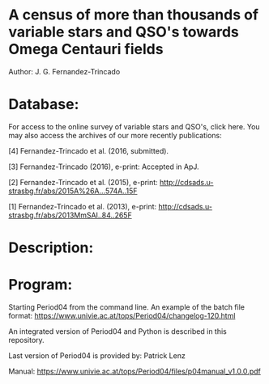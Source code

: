 A census of more than thousands of variable stars and QSO's towards Omega Centauri fields
========================================================================================

Author: J. G. Fernandez-Trincado

Database:
========

For access to the online survey of variable stars and QSO's, click here. You may also access the archives of our more recently publications:

[4] Fernandez-Trincado et al. (2016, submitted).

[3] Fernandez-Trincado (2016), e-print: Accepted in ApJ.

[2] Fernandez-Trincado et al. (2015), e-print: http://cdsads.u-strasbg.fr/abs/2015A%26A...574A..15F 

[1] Fernandez-Trincado et al. (2013), e-print: http://cdsads.u-strasbg.fr/abs/2013MmSAI..84..265F 


Description:
============


Program:
============

Starting Period04 from the command line. An example of the batch file format: https://www.univie.ac.at/tops/Period04/changelog-120.html

An integrated version of Period04 and Python is described in this repository.

Last version of Period04 is provided by: Patrick Lenz

Manual: https://www.univie.ac.at/tops/Period04/files/p04manual_v1.0.0.pdf

